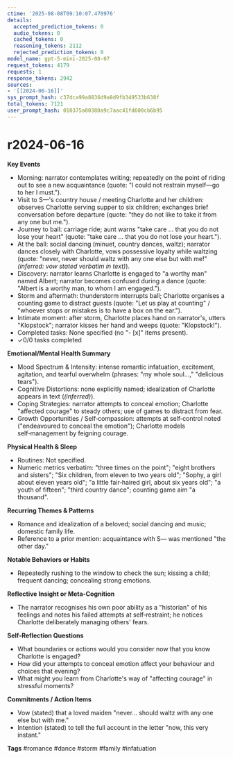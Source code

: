 ```yaml
---
ctime: '2025-08-08T09:10:07.470976'
details:
  accepted_prediction_tokens: 0
  audio_tokens: 0
  cached_tokens: 0
  reasoning_tokens: 2112
  rejected_prediction_tokens: 0
model_name: gpt-5-mini-2025-08-07
request_tokens: 4179
requests: 1
response_tokens: 2942
sources:
- '[[2024-06-16]]'
sys_prompt_hash: c37dca99a8836d9a8d9fb349533b638f
total_tokens: 7121
user_prompt_hash: 010375a80380a9c7aac41fd600cb6b95
---
```

# r2024-06-16

**Key Events**
- Morning: narrator contemplates writing; repeatedly on the point of riding out to see a new acquaintance (quote: "I could not restrain myself—go to her I must.").  
- Visit to S—'s country house / meeting Charlotte and her children: observes Charlotte serving supper to six children; exchanges brief conversation before departure (quote: "they do not like to take it from any one but me.").  
- Journey to ball: carriage ride; aunt warns "take care ... that you do not lose your heart" (quote: "take care ... that you do not lose your heart.").  
- At the ball: social dancing (minuet, country dances, waltz); narrator dances closely with Charlotte, vows possessive loyalty while waltzing (quote: "never, never should waltz with any one else but with me!" *(inferred: vow stated verbatim in text)*).  
- Discovery: narrator learns Charlotte is engaged to "a worthy man" named Albert; narrator becomes confused during a dance (quote: "Albert is a worthy man, to whom I am engaged.").  
- Storm and aftermath: thunderstorm interrupts ball; Charlotte organises a counting game to distract guests (quote: "Let us play at counting" / "whoever stops or mistakes is to have a box on the ear.").  
- Intimate moment: after storm, Charlotte places hand on narrator's, utters "Klopstock"; narrator kisses her hand and weeps (quote: "Klopstock!").  
- Completed tasks: None specified (no "- [x]" items present).  
- ✓0/0 tasks completed

**Emotional/Mental Health Summary**
- Mood Spectrum & Intensity: intense romantic infatuation, excitement, agitation, and tearful overwhelm (phrases: "my whole soul...," "delicious tears").  
- Cognitive Distortions: none explicitly named; idealization of Charlotte appears in text (*(inferred)*).  
- Coping Strategies: narrator attempts to conceal emotion; Charlotte "affected courage" to steady others; use of games to distract from fear.  
- Growth Opportunities / Self‑compassion: attempts at self‑control noted ("endeavoured to conceal the emotion"); Charlotte models self‑management by feigning courage.

**Physical Health & Sleep**
- Routines: Not specified.  
- Numeric metrics verbatim: "three times on the point"; "eight brothers and sisters"; "Six children, from eleven to two years old"; "Sophy, a girl about eleven years old"; "a little fair‑haired girl, about six years old"; "a youth of fifteen"; "third country dance"; counting game aim "a thousand".

**Recurring Themes & Patterns**
- Romance and idealization of a beloved; social dancing and music; domestic family life.  
- Reference to a prior mention: acquaintance with S— was mentioned "the other day."

**Notable Behaviors or Habits**
- Repeatedly rushing to the window to check the sun; kissing a child; frequent dancing; concealing strong emotions.

**Reflective Insight or Meta‑Cognition**
- The narrator recognises his own poor ability as a "historian" of his feelings and notes his failed attempts at self‑restraint; he notices Charlotte deliberately managing others' fears.

**Self‑Reflection Questions**
- What boundaries or actions would you consider now that you know Charlotte is engaged?  
- How did your attempts to conceal emotion affect your behaviour and choices that evening?  
- What might you learn from Charlotte's way of "affecting courage" in stressful moments?

**Commitments / Action Items**
- Vow (stated) that a loved maiden "never... should waltz with any one else but with me."  
- Intention (stated) to tell the full account in the letter "now, this very instant."

**Tags**
#romance #dance #storm #family #infatuation